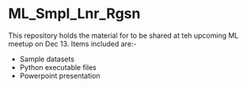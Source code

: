 # ML_Smpl_Lnr_Rgsn
This repository holds the material for to be shared at teh upcoming ML meetup on Dec 13.
Items included are:-
- Sample datasets
- Python executable files
- Powerpoint presentation
